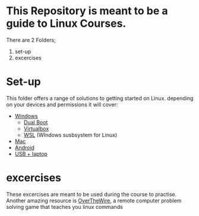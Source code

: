 # This Repository is meant to be a guide to Linux Courses. 
There are 2 Folders;
1) set-up
2) excercises

# Set-up
This folder offers a range of solutions to getting started on Linux. depending on your devices and permissions
it will cover:
- [Windows](https://github.com/444B/CLI/blob/main/set-up/WIndows.md)
    - [Dual Boot](https://github.com/444B/CLI/blob/main/set-up/WIndows.md#Dual%20Boot)
    - [Virtualbox](https://github.com/444B/CLI/blob/main/set-up/WIndows.md#Virtualbox)
    - [WSL](https://github.com/444B/CLI/blob/main/set-up/WIndows.md#WSL) (WIndows susbsystem for Linux)
- [Mac](https://github.com/444B/CLI/blob/main/set-up/Mac)
- [Android](https://github.com/444B/CLI/blob/main/set-up/Android)
- [USB + laptop](https://github.com/444B/CLI/blob/main/set-up/USB%20%2B%20laptop)

# excercises
These excercises are meant to be used during the course to practise.
Another amazing resource is [OverTheWire](https://overthewire.org/wargames/bandit/bandit0.html), a remote computer problem solving game that teaches you linux commands